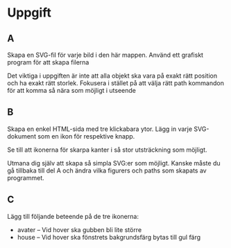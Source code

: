# Uppgift

## A
Skapa en SVG-fil för varje bild i den här mappen. Använd ett grafiskt
program för att skapa filerna

Det viktiga i uppgiften är inte att alla objekt ska vara på exakt rätt position
och ha exakt rätt storlek. Fokusera i stället på att välja rätt path kommandon
för att komma så nära som möjligt i utseende

## B
Skapa en enkel HTML-sida med tre klickabara ytor. Lägg in varje SVG-dokument
som en ikon för respektive knapp.

Se till att ikonerna för skarpa kanter i så stor utsträckning som möjligt.

Utmana dig själv att skapa så simpla SVG:er som möjligt. Kanske måste du gå
tillbaka till del A och ändra vilka figurers och paths som skapats av
programmet.

## C
Lägg till följande beteende på de tre ikonerna:

* avater – Vid hover ska gubben bli lite större
* house – Vid hover ska fönstrets bakgrundsfärg bytas till gul färg
